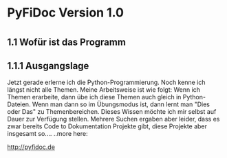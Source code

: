 #
# PyFiDoc Version 1.0
#
1.1 Wofür ist das Programm
---
1.1.1 Ausgangslage
---

Jetzt gerade erlerne ich die Python-Programmierung. Noch kenne ich längst nicht alle Themen. Meine Arbeitsweise ist 
wie folgt: Wenn ich Themen erarbeite, dann übe ich diese Themen auch gleich in Python-Dateien. Wenn man dann so 
im Übungsmodus ist, dann lernt man "Dies oder Das" zu Themenbereichen. Dieses Wissen möchte ich mir selbst auf 
Dauer zur Verfügung stellen. Mehrere Suchen ergaben aber leider, dass es zwar bereits Code to Dokumentation 
Projekte gibt, diese Projekte aber insgesamt so....
..more here:

http://pyfidoc.de